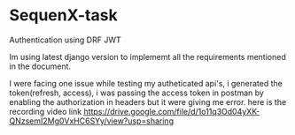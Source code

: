 # SequenX-task
Authentication using DRF JWT

Im using latest django version to implememt all the requirements mentioned in the document.

I were facing one issue while testing my autheticated api's, i generated the token(refresh, access), i was passing the access token in postman 
 by enabling the authorization in headers but it were giving me error.
here is the recording video link https://drive.google.com/file/d/1o11q3Od04yXK-QNzsemI2Mg0VxHC6SYy/view?usp=sharing
